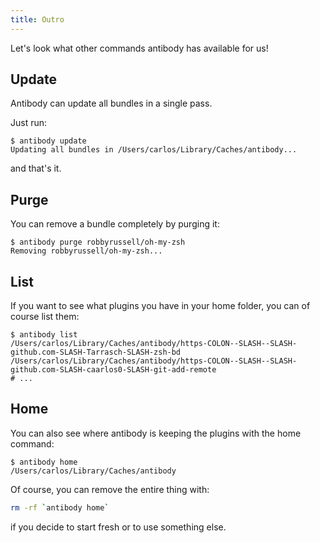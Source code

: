 ```yaml
---
title: Outro
---
```


Let's look what other commands antibody has available for us!

## Update

Antibody can update all bundles in a single pass.

Just run:

```console
$ antibody update
Updating all bundles in /Users/carlos/Library/Caches/antibody...
```

and that's it.

## Purge

You can remove a bundle completely by purging it:

```console
$ antibody purge robbyrussell/oh-my-zsh
Removing robbyrussell/oh-my-zsh...
```

## List

If you want to see what plugins you have in your home folder, you can of
course list them:

```console
$ antibody list
/Users/carlos/Library/Caches/antibody/https-COLON--SLASH--SLASH-github.com-SLASH-Tarrasch-SLASH-zsh-bd
/Users/carlos/Library/Caches/antibody/https-COLON--SLASH--SLASH-github.com-SLASH-caarlos0-SLASH-git-add-remote
# ...
```

## Home

You can also see where antibody is keeping the plugins with the home
command:

```console
$ antibody home
/Users/carlos/Library/Caches/antibody
```

Of course, you can remove the entire thing with:

```sh
rm -rf `antibody home`
```

if you decide to start fresh or to use something else.

